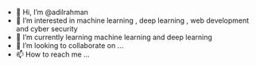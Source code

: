 - 👋 Hi, I’m @adilrahman
- 👀 I’m interested in machine learning , deep learning , web development and cyber security 
- 🌱 I’m currently learning machine learning and deep learning 
- 💞️ I’m looking to collaborate on ...
- 📫 How to reach me ...

<!---
adilrahman/adilrahman is a ✨ special ✨ repository because its `README.md` (this file) appears on your GitHub profile.
You can click the Preview link to take a look at your changes.
--->
